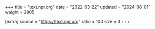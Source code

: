 +++
title = "text.npr.org"
date = "2022-03-22"
updated = "2024-08-01"
weight = 2905

[extra]
source = "https://text.npr.org"
ratio = 100
size = 3
+++
